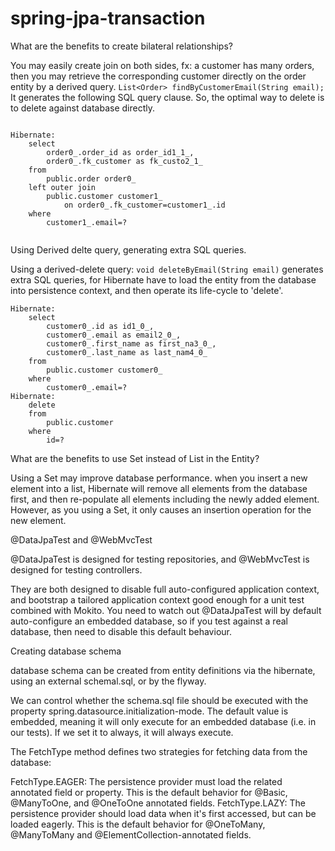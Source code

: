 # spring-jpa-transaction

What are the benefits to create bilateral relationships? 

You may easily create join on both sides, fx: a customer has many orders, then you may retrieve the corresponding customer directly on the order entity by a derived query.
`List<Order> findByCustomerEmail(String email);`  
It generates the following SQL query clause. So, the optimal way to delete is to delete against database directly. 


````

Hibernate: 
    select
        order0_.order_id as order_id1_1_,
        order0_.fk_customer as fk_custo2_1_ 
    from
        public.order order0_ 
    left outer join
        public.customer customer1_ 
            on order0_.fk_customer=customer1_.id 
    where
        customer1_.email=?
        
````        

Using Derived delte query, generating extra SQL queries.

Using a derived-delete query: `void deleteByEmail(String email)` generates extra SQL queries, for Hibernate have to load the entity from the database into persistence context, and then operate its life-cycle to 'delete'. 

````
Hibernate: 
    select
        customer0_.id as id1_0_,
        customer0_.email as email2_0_,
        customer0_.first_name as first_na3_0_,
        customer0_.last_name as last_nam4_0_ 
    from
        public.customer customer0_ 
    where
        customer0_.email=?
Hibernate: 
    delete 
    from
        public.customer 
    where
        id=?

````


What are the benefits to use Set instead of List in the Entity?

Using a Set may improve database performance.  when you insert a new element into a list, Hibernate will remove all elements from the database first, and then re-populate all elements including the newly added element. However, as you using a Set, it only causes an insertion operation for the new element. 


@DataJpaTest and @WebMvcTest 

@DataJpaTest is designed for testing repositories, and @WebMvcTest is designed for testing controllers.

They are both designed to disable full auto-configured application context, and bootstrap a tailored application context good enough for a unit test combined with Mokito.
You need to watch out @DataJpaTest will by default auto-configure an embedded database, so if you test against a real database, then need to disable this default behaviour. 


Creating database schema

database schema can be created from entity definitions via the hibernate, using an external schemal.sql, or by the flyway.

We can control whether the schema.sql file should be executed with the property spring.datasource.initialization-mode. The default value is embedded, meaning it will only execute for an embedded database (i.e. in our tests). If we set it to always, it will always execute. 


The FetchType method defines two strategies for fetching data from the database:

FetchType.EAGER: The persistence provider must load the related annotated field or property. This is the default behavior for @Basic, @ManyToOne, and @OneToOne annotated fields.
FetchType.LAZY: The persistence provider should load data when it's first accessed, but can be loaded eagerly. This is the default behavior for @OneToMany, @ManyToMany and @ElementCollection-annotated fields.
